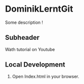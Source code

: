 # DominikLerntGit

Some description !

## Subheader

Wath tutorial on Youtube

## Local Development

1. Open Index.html in your browser.